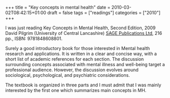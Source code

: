 +++
title = "Key concepts in mental health"
date = 2010-03-02T08:42:15+01:00
draft = false
tags = ["readings"]
categories = ["2010"]
+++

I was just reading Key Concepts in Mental Health, Second Edition, 2009 David Pilgrim (University of Central Lancashire) [SAGE Publications Ltd](http://www.sagepub.com/booksProdDesc.nav?prodId=Book233937), 216 pp., ISBN: 9781848608801.

<!--more-->

Surely a good introductory book for those interested in Mental health research and applications. It is written in a clear and concise way, with a short list of academic references for each section. The discussion surrounding concepts associated with mental illness and well-being target a professional audience. However, the discussion evolves around sociological, psychological, and psychiatric considerations.

The textbook is organized in three parts and I must admit that I was mainly interested by the first one which summarizes main concepts in MH.

